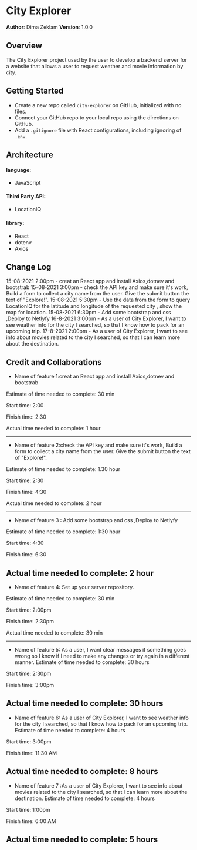 # City Explorer
**Author**: Dima Zeklam
**Version**: 1.0.0 

## Overview

The City Explorer project used by the user to  develop a backend server for a website that allows a user to request weather and movie information by city.

## Getting Started
* Create a new repo called `city-explorer` on GitHub, initialized with no files.
* Connect your GitHub repo to your local repo using the directions on GitHub.
* Add a `.gitignore` file with React configurations, including ignoring of `.env`.


## Architecture
#### language:
* JavaScript
#### Third Party API:
* LocationIQ
#### library:
* React
* dotenv
* Axios


## Change Log
15-08-2021 2:00pm - creat an React app and install Axios,dotnev and bootstrab 
15-08-2021 3:00pm - check the API key and make sure it's work, Build a form to collect a city name from the user. Give the submit button the text of "Explore!".
15-08-2021 5:30pm - Use the data from the form to query LocationIQ for the latitude and longitude of the requested city , show the map for location.
15-08-2021 6:30pm - Add some bootstrap and css ,Deploy to Netlyfy
16-8-2021  3:00pm - As a user of City Explorer, I want to see weather info for the city I searched, so that I know how to pack for an upcoming trip.
17-8-2021 2:00pm - As a user of City Explorer, I want to see info about movies related to the city I searched, so that I can learn more about the destination.



## Credit and Collaborations


* Name of feature 1:creat an React app and install Axios,dotnev and bootstrab

Estimate of time needed to complete: 30 min

Start time: 2:00

Finish time: 2:30

Actual time needed to complete: 1 hour

---------------

* Name of feature 2:check the API key and make sure it's work, Build a form to collect a city name from the user. Give the submit button the text of "Explore!".

Estimate of time needed to complete: 1.30 hour

Start time: 2:30

Finish time: 4:30

Actual time needed to complete: 2 hour

---------
* Name of feature 3 :  Add some bootstrap and css ,Deploy to Netlyfy

Estimate of time needed to complete: 1:30 hour

Start time: 4:30

Finish time: 6:30

Actual time needed to complete: 2 hour
---------------

* Name of feature 4: Set up your server repository.

Estimate of time needed to complete: 30 min

Start time: 2:00pm

Finish time: 2:30pm

Actual time needed to complete: 30 min

-------------------
* Name of feature 5: As a user, I want clear messages if something goes wrong so I know if I need to make any changes or try again in a different manner.
Estimate of time needed to complete: 30 hours

Start time: 2:30pm

Finish time: 3:00pm

Actual time needed to complete: 30 hours
-----------------------------------

* Name of feature 6: As a user of City Explorer, I want to see weather info for the city I searched, so that I know how to pack for an upcoming trip.
Estimate of time needed to complete: 4 hours

Start time: 3:00pm 

Finish time: 11:30 AM

Actual time needed to complete: 8 hours
------------------------------------
* Name of feature 7 :As a user of City Explorer, I want to see info about movies related to the city I searched, so that I can learn more about the destination.
Estimate of time needed to complete: 4 hours

Start time: 1:00pm 

Finish time: 6:00 AM

Actual time needed to complete: 5 hours
---------------------------


